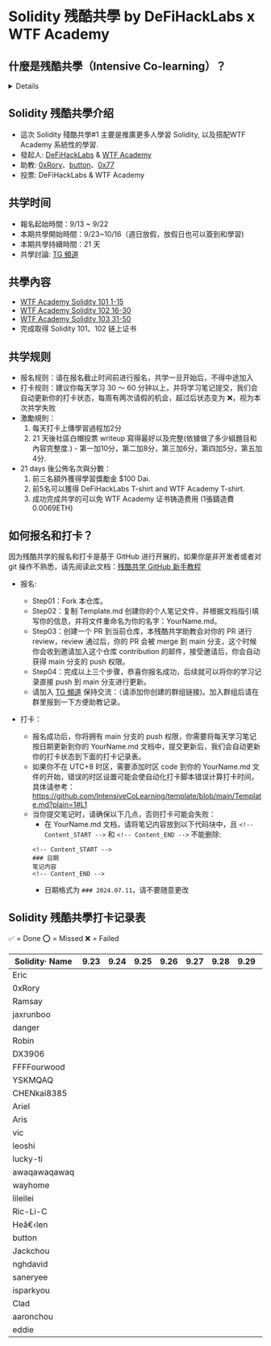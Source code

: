 # Solidity 残酷共學 by DeFiHackLabs x WTF Academy

## 什麼是残酷共學（Intensive Co-learning）？
<details>
    
残酷共学是由 [Bruce Xu](https://twitter.com/brucexu_eth) 首创的一种学习模式，目前由 [LXDAO](https://lxdao.io/) 组织并运营残酷共学品牌。
共学有很多种，「残酷共学」与之不同的是「残酷」：

- 你必须每天围绕某个「共学主题」进行学习，每周只有两次请假机会，通常每天至少需要花费半个小时（最好一個小时以上）来学习。
- 你必须提交你的学习证明（按照共学内容设计）到这个「仓库」来证明你今天学习了。
- 如果你没有完成上面两点，你会立刻被踢掉并且标记为 ❌ 失败。

报名方式是完全基于 GitHub 的流程，通过提交 PR 进行申请，合并 PR 之后拥有更新权限。如果你不熟悉 GitHub 和 Git 的操作，请先自行学习。

</details>

## Solidity 残酷共學介绍

- 這次 Solidity 殘酷共學#1 主要是推廣更多人學習 Solidity, 以及搭配WTF Academy 系統性的學習.
- 發起人: [DeFiHackLabs](https://x.com/DeFiHackLabs) & [WTF Academy](https://x.com/WTFAcademy_)
- 助教: [0xRory](https://x.com/0x_Rory)、[button](https://x.com/buttonwildmaybe)、[0x77](https://x.com/0x00077)
- 投票: DeFiHackLabs & WTF Academy

## 共学时间

- 報名起始時間：9/13 ~ 9/22
- 本期共學開始時間：9/23~10/16（週日放假，放假日也可以簽到和學習)
- 本期共學持續時間：21 天
- 共學討論: [TG 頻道](https://t.me/+eogaKxQs-1BlZmJl)

## 共學內容
- [WTF Academy Solidity 101 1-15](https://github.com/AmazingAng/WTF-Solidity)
- [WTF Academy Solidity 102 16-30](https://github.com/AmazingAng/WTF-Solidity)
- [WTF Academy Solidity 103 31-50](https://github.com/AmazingAng/WTF-Solidity)
- 完成取得 Solidity 101、102 链上证书

## 共学规则

- 报名规则：请在报名截止时间前进行报名，共学一旦开始后，不得中途加入
- 打卡规则：建议你每天学习 30 ～ 60 分钟以上，并将学习笔记提交，我们会自动更新你的打卡状态，每周有两次请假的机会，超过后状态变为 ❌，视为本次共学失败
- 激勵規則：
    1. 每天打卡上傳學習過程加2分
    2. 21 天後社區白帽投票 writeup 寫得最好以及完整(依據做了多少組題目和內容完整度.) - 第一加10分，第二加8分，第三加6分，第四加5分，第五加4分.
- 21 days 後公佈名次與分數：
    1. 前三名額外獲得學習獎勵金 $100 Dai.
    2. 前5名可以獲得 DeFiHackLabs T-shirt and WTF Academy T-shirt.
    3. 成功完成共学的可以免 WTF Academy 证书铸造费用 (1張鑄造費0.0069ETH) 

## 如何报名和打卡？

因为残酷共学的报名和打卡是基于 GitHub 进行开展的，如果你是非开发者或者对 git 操作不熟悉，请先阅读此文档：[残酷共学 GitHub 新手教程](https://www.notion.so/lxdao/GitHub-53fca5ba49bb40c69e4e40e69f58f416)

- 报名:

  - Step01：Fork 本仓库。
  - Step02：复制 Template.md 创建你的个人笔记文件，并根据文档指引填写你的信息，并将文件重命名为你的名字：YourName.md。
  - Step03：创建一个 PR 到当前仓库，本残酷共学助教会对你的 PR 进行 review，review 通过后，你的 PR 会被 merge 到 main 分支，这个时候你会收到邀请加入这个仓库 contribution 的邮件，接受邀请后，你会自动获得 main 分支的 push 权限。
  - Step04：完成以上三个步骤，恭喜你报名成功，后续就可以将你的学习记录直接 push 到 main 分支进行更新。
  - 请加入 [TG 頻道](https://t.me/+eogaKxQs-1BlZmJl) 保持交流：（请添加你创建的群组链接)。加入群组后请在群里报到一下方便助教记录。

- 打卡：
  - 报名成功后，你将拥有 main 分支的 push 权限，你需要将每天学习笔记按日期更新到你的 YourName.md 文档中，提交更新后，我们会自动更新你的打卡状态到下面的打卡记录表。
  - 如果你不在 UTC+8 时区，需要添加时区 code 到你的 YourName.md 文件的开始，错误的时区设置可能会使自动化打卡脚本错误计算打卡时间，具体请参考：https://github.com/IntensiveCoLearning/template/blob/main/Template.md?plain=1#L1
  - 当你提交笔记时，请确保以下几点，否则打卡可能会失败：
    - 在 YourName.md 文档，请将笔记内容放到以下代码块中，且 `<!-- Content_START -->` 和 `<!-- Content_END -->` 不能删除:
    ```
    <!-- Content_START -->
    ### 日期
    笔记内容
    <!-- Content_END -->
    ```
    - 日期格式为 `### 2024.07.11`，请不要随意更改

## Solidity 残酷共學打卡记录表

✅ = Done ⭕️ = Missed ❌ = Failed

<!-- START_COMMIT_TABLE -->
| Solidity· Name | 9.23 | 9.24 | 9.25 | 9.26 | 9.27 | 9.28 | 9.29 | 9.30 | 10.01 | 10.02 | 10.03 | 10.04 | 10.05 | 10.06 | 10.07 | 10.08 | 10.09 | 10.10 | 10.11 | 10.12 | 10.13 | 10.14 | 10.15 | 10.16 |
| ------------- | ---- | ---- | ---- | ---- | ---- | ---- | ---- | ---- | ---- | ---- | ---- | ---- | ---- | ---- | ---- | ---- | ---- | ---- | ---- | ---- | ---- | ---- | ---- | ---- |
| Eric | | | | | | | | |   |   |   |   |   |   |   |   |   |   |   |   |   |   | | |
| 0xRory | | | | | | | | |   |   |   |   |   |   |   |   |   |   |   |   |   |   | | |
| Ramsay | | | | | | | | |   |   |   |   |   |   |   |   |   |   |   |   |   |   | | |
| jaxrunboo | | | | | | | | |   |   |   |   |   |   |   |   |   |   |   |   |   |   | | |
| danger | | | | | | | | |   |   |   |   |   |   |   |   |   |   |   |   |   |   | | |
| Robin | | | | | | | | |   |   |   |   |   |   |   |   |   |   |   |   |   |   | | |
| DX3906 | | | | | | | | |   |   |   |   |   |   |   |   |   |   |   |   |   |   | | |
| FFFFourwood | | | | | | | | |   |   |   |   |   |   |   |   |   |   |   |   |   |   | | |
| YSKMQAQ | | | | | | | | |   |   |   |   |   |   |   |   |   |   |   |   |   |   | | |
| CHENkai8385 | | | | | | | | |   |   |   |   |   |   |   |   |   |   |   |   |   |   | | |
| Ariel | | | | | | | | |   |   |   |   |   |   |   |   |   |   |   |   |   |   | | |
| Aris | | | | | | | | |   |   |   |   |   |   |   |   |   |   |   |   |   |   | | |
| vic | | | | | | | | |   |   |   |   |   |   |   |   |   |   |   |   |   |   | | |
| leoshi | | | | | | | | |   |   |   |   |   |   |   |   |   |   |   |   |   |   | | |
| lucky-ti | | | | | | | | |   |   |   |   |   |   |   |   |   |   |   |   |   |   | | |
| awaqawaqawaq | | | | | | | | |   |   |   |   |   |   |   |   |   |   |   |   |   |   | | |
| wayhome | | | | | | | | |   |   |   |   |   |   |   |   |   |   |   |   |   |   | | |
| lileilei | | | | | | | | |   |   |   |   |   |   |   |   |   |   |   |   |   |   | | |
| Ric-Li-C | | | | | | | | |   |   |   |   |   |   |   |   |   |   |   |   |   |   | | |
| Heâ€‹len | | | | | | | | |   |   |   |   |   |   |   |   |   |   |   |   |   |   | | |
| button | | | | | | | | |   |   |   |   |   |   |   |   |   |   |   |   |   |   | | |
| Jackchou | | | | | | | | |   |   |   |   |   |   |   |   |   |   |   |   |   |   | | |
| nghdavid | | | | | | | | |   |   |   |   |   |   |   |   |   |   |   |   |   |   | | |
| saneryee | | | | | | | | |   |   |   |   |   |   |   |   |   |   |   |   |   |   | | |
| isparkyou | | | | | | | | |   |   |   |   |   |   |   |   |   |   |   |   |   |   | | |
| Clad | | | | | | | | |   |   |   |   |   |   |   |   |   |   |   |   |   |   | | |
| aaronchou | | | | | | | | |   |   |   |   |   |   |   |   |   |   |   |   |   |   | | |
| eddie | | | | | | | | |   |   |   |   |   |   |   |   |   |   |   |   |   |   | | |
<!-- END_COMMIT_TABLE -->






































<!-- STATISTICALDATA_START -->
<!-- STATISTICALDATA_END -->
